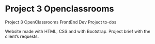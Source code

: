 # Project 3 Openclassrooms
Project 3 OpenClassrooms FrontEnd Dev Project to-dos

Website made with HTML, CSS and with Bootstrap.
Project brief with the client’s requests.
